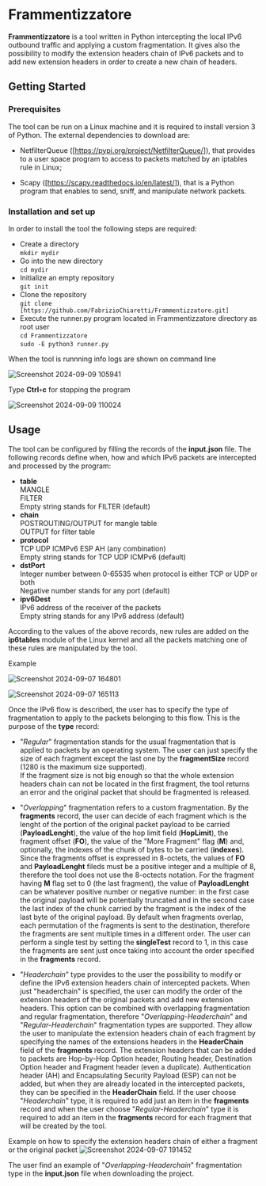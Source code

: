 # Frammentizzatore
**Frammentizzatore** is a tool written in Python intercepting the local IPv6 outbound traffic and applying a custom fragmentation. It gives also the possibility to modify the extension headers chain of IPv6 packets and to add new extension headers in order to create a new chain of headers.    

## Getting Started

### Prerequisites
The tool can be run on a Linux machine and it is required to install version 3 of Python. The external dependencies to download are:

- NetfilterQueue ([https://pypi.org/project/NetfilterQueue/]), that provides to a user space program to access to packets matched by an iptables rule in Linux;

- Scapy ([https://scapy.readthedocs.io/en/latest/]), that is a Python program that enables to send, sniff, and manipulate network packets.

### Installation and set up
In order to install the tool the following steps are required:

- Create a directory  
`
mkdir mydir
`
- Go into the new directory  
`
cd mydir
`
- Initialize an empty repository  
`
git init
`  
- Clone the repository  
`
git clone [https://github.com/FabrizioChiaretti/Frammentizzatore.git]
`
- Execute the runner.py program located in Frammentizzatore directory as root user    
`
cd Frammentizzatore
`  
`
sudo -E python3 runner.py
`  

When the tool is runnning info logs are shown on command line

![Screenshot 2024-09-09 105941](https://github.com/user-attachments/assets/8104b783-ea84-4422-8f7e-cff54010d92e)

Type **Ctrl**`+`**c**  for stopping the program 

![Screenshot 2024-09-09 110024](https://github.com/user-attachments/assets/8e8a05b9-5dfa-41a7-9fc9-a4a380bf6b06)

## Usage
The tool can be configured by filling the records of the **input.json** file. The following records define when, how and which IPv6 packets are intercepted and processed by the program:  

- **table**  
MANGLE  
FILTER  
Empty string stands for FILTER (default)
- **chain**  
POSTROUTING/OUTPUT for mangle table  
OUTPUT for filter table 
- **protocol**  
TCP UDP ICMPv6 ESP AH  (any combination)  
Empty string stands for TCP UDP ICMPv6 (default)
- **dstPort**  
Integer number between 0-65535 when protocol is either TCP or UDP or both  
Negative number stands for any port (default)  
- **ipv6Dest**  
IPv6 address of the receiver of the packets  
Empty string stands for any IPv6 address (default)

According to the values of the above records, new rules are added on the **ip6tables** module of the Linux kernel and all the packets matching one of these rules are manipulated by the tool.  

Example

![Screenshot 2024-09-07 164801](https://github.com/user-attachments/assets/dc0d2814-28b6-43ba-95c5-fda871c524a3)

![Screenshot 2024-09-07 165113](https://github.com/user-attachments/assets/b849bbc5-d205-40e8-882c-a7c406cc88ba)

Once the IPv6 flow is described, the user has to specify the type of fragmentation to apply to the packets belonging to this flow. This is the purpose of the **type** record:
- "*Regular*" fragmentation stands for the usual fragmentation that is applied to packets by an operating system. The user can just specify the size of each fragment except the last one by the **fragmentSize** record (1280 is the maximum size supported).  
If the fragment size is not big enough so that the whole extension headers chain can not be located in the first fragment, the tool returns an error and the original packet that should be fragmented is released.

- "*Overlapping*" fragmentation refers to a custom fragmentation. By the **fragments** record, the user can decide of each fragment which is the lenght of the portion of the original packet payload to be carried (**PayloadLenght**), the value of the hop limit field (**HopLimit**), the fragment offset (**FO**), the value of the "More Fragment" flag (**M**) and, optionally, the indexes of the chunk of bytes to be carried (**indexes**).
Since the fragments offset is expressed in 8-octets, the values of **FO** and **PayloadLenght** fileds must be a positive integer and a multiple of 8, therefore the tool does not use the 8-octects notation. For the fragment having **M** flag set to 0 (the last fragment), the value of **PayloadLenght** can be whatever positive number or negative number: in the first case the original payload will be potentially truncated and in the second case the last index of the chunk carried by the fragment is the index of the last byte of the original payload.
By default when fragments overlap, each permutation of the fragments is sent to the destination, therefore the fragments are sent multiple times in a different order. The user can perform a single test by setting the **singleTest** record to 1, in this case the fragments are sent just once taking into account the order specified in the **fragments** record.

- "*Headerchain*" type provides to the user the possibility to modify or define the IPv6 extension headers chain of intercepted packets. When just "headerchain" is specified, the user can modify the order of the extension headers of the original packets and add new extension headers.
This option can be combined with overlapping fragmentation and regular fragmentation, therefore "*Overlapping-Headerchain*" and "*Regular-Headerchain*" fragmentation types are supported. They allow the user to manipulate the extension headers chain of each fragment by specifying the names of the extensions headers in the **HeaderChain** field of the **fragments** record.
The extension headers that can be added to packets are Hop-by-Hop Option header, Routing header, Destination Option header and Fragment header (even a duplicate). Authentication header (AH) and Encapsulating Security Payload (ESP) can not be added, but when they are already located in the intercepted packets, they can be specified in the **HeaderChain** field.
If the user choose "*Headerchain*" type, it is required to add just an item in the **fragments** record and when the user choose "*Regular-Headerchain*" type it is required to add an item in the **fragments** record for each fragment that will be created by the tool.

Example on how to specify the extension headers chain of either a fragment or the original packet
![Screenshot 2024-09-07 191452](https://github.com/user-attachments/assets/166185a0-c408-4497-9650-305673df61e8)

The user find an example of "*Overlapping-Headerchain*" fragmentation type in the **input.json** file when downloading the project.